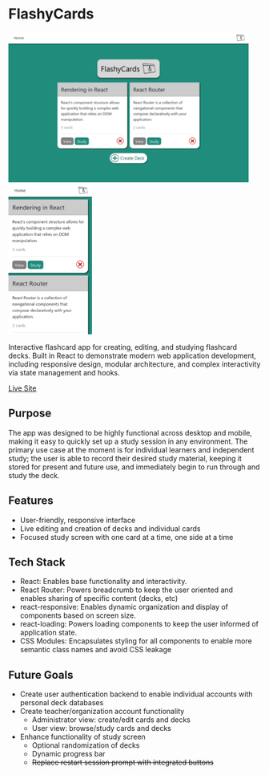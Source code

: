 # FlashyCards

<img src="https://raw.githubusercontent.com/ryandavidmercado/FlashyCards/main/screenshots/preview.png" height="300px"/> <img src="https://raw.githubusercontent.com/ryandavidmercado/FlashyCards/main/screenshots/mobile.png" height="300px" />

Interactive flashcard app for creating, editing, and studying flashcard decks. Built in React to demonstrate modern web application development, including responsive design, modular architecture, and complex interactivity via state management and hooks.

[Live Site](https://flashy-cards-red.vercel.app/)

## Purpose
The app was designed to be highly functional across desktop and mobile, making it easy to quickly set up a study session in any environment. The primary use case at the moment is for individual learners and independent study; the user is able to record their desired study material, keeping it stored for present and future use, and immediately begin to run through and study the deck.

## Features
* User-friendly, responsive interface
* Live editing and creation of decks and individual cards
* Focused study screen with one card at a time, one side at a time

## Tech Stack
* React: Enables base functionality and interactivity.
* React Router: Powers breadcrumb to keep the user oriented and enables sharing of specific content (decks, etc)
* react-responsive: Enables dynamic organization and display of components based on screen size.
* react-loading: Powers loading components to keep the user informed of application state.
* CSS Modules: Encapsulates styling for all components to enable more semantic class names and avoid CSS leakage

## Future Goals
* Create user authentication backend to enable individual accounts with personal deck databases
* Create teacher/organization account functionality
  * Administrator view: create/edit cards and decks
  * User view: browse/study cards and decks
* Enhance functionality of study screen
  * Optional randomization of decks
  * Dynamic progress bar
  * <del>Replace restart session prompt with integrated buttons</del>
